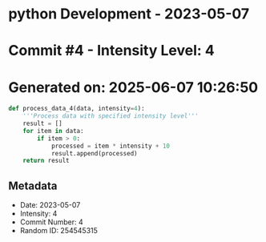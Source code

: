 ﻿# python Development - 2023-05-07
# Commit #4 - Intensity Level: 4
# Generated on: 2025-06-07 10:26:50
```python
def process_data_4(data, intensity=4):
    '''Process data with specified intensity level'''
    result = []
    for item in data:
        if item > 0:
            processed = item * intensity + 10
            result.append(processed)
    return result
```
## Metadata
- Date: 2023-05-07
- Intensity: 4
- Commit Number: 4
- Random ID: 254545315
